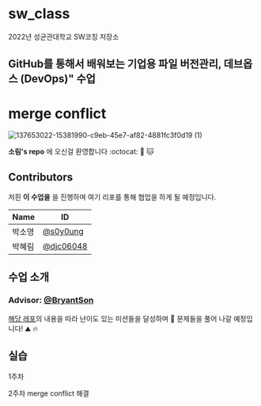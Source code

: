 # sw_class
2022년 성균관대학교 SW코칭 저장소

## GitHub를 통해서 배워보는 기업용 파일 버전관리, 데브옵스 (DevOps)" 수업
# merge conflict

![137653022-15381990-c9eb-45e7-af82-4881fc3f0d19 (1)](https://user-images.githubusercontent.com/5396174/172204919-9ffb3993-1670-492e-a739-2efc25f9e8c3.gif)


**소림's repo** 에 오신걸 환영합니다 :octocat: 🐙 🐱

## Contributors
저흰 **이 수업을** 을 진행하며 여기 리포를 통해 협업을 하게 될 예정입니다.

| Name | ID |
| ---- | -- |
| 박소영 | [@s0y0ung](https://github.com/s0y0ung) |
| 박혜림 | [@djc06048](https://github.com/djc06048) |

## 수업 소개
### Advisor: [@BryantSon](https://github.com/bryantson)
[해당 레포](https://github.com/BryantSon-Class/Week1-GitHubClass-SKG)의 내용을 따라 난이도 있는 미션들을 달성하며 🏃 문제들을 풀어 나갈 예정입니다! ⛰️ 🔥

## 실습
1주차 

2주차 merge conflict 해결